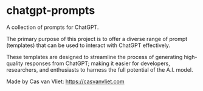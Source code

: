 # chatgpt-prompts
A collection of prompts for ChatGPT.

The primary purpose of this project is to offer a diverse range of prompt (templates) that can be used to interact with ChatGPT effectively. 

These templates are designed to streamline the process of generating high-quality responses from ChatGPT; making it easier for developers, researchers, and enthusiasts to harness the full potential of the A.I. model.

Made by Cas van Vliet: https://casvanvliet.com
